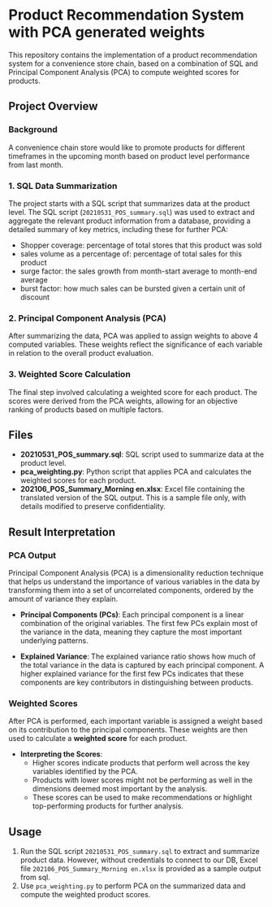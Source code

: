 # Product Recommendation System with PCA generated weights

This repository contains the implementation of a product recommendation system for a convenience store chain, based on a combination of SQL and Principal Component Analysis (PCA) to compute weighted scores for products.

## Project Overview

### Background
A convenience chain store would like to promote products for different timeframes in the upcoming month based on product level performance from last month. 

### 1. SQL Data Summarization
The project starts with a SQL script that summarizes data at the product level. The SQL script (`20210531_POS_summary.sql`) was used to extract and aggregate the relevant product information from a database, providing a detailed summary of key metrics, including these for further PCA:
- Shopper coverage: percentage of total stores that this product was sold
- sales volume as a percentage of: percentage of total sales for this product
- surge factor: the sales growth from month-start average to month-end average
- burst factor: how much sales can be bursted given a certain unit of discount

### 2. Principal Component Analysis (PCA)
After summarizing the data, PCA was applied to assign weights to above 4 computed variables. These weights reflect the significance of each variable in relation to the overall product evaluation.

### 3. Weighted Score Calculation
The final step involved calculating a weighted score for each product. The scores were derived from the PCA weights, allowing for an objective ranking of products based on multiple factors.

## Files

- **20210531_POS_summary.sql**: SQL script used to summarize data at the product level.
- **pca_weighting.py**: Python script that applies PCA and calculates the weighted scores for each product.
- **202106_POS_Summary_Morning en.xlsx**: Excel file containing the translated version of the SQL output. This is a sample file only, with details modified to preserve confidentiality.

## Result Interpretation

### PCA Output
Principal Component Analysis (PCA) is a dimensionality reduction technique that helps us understand the importance of various variables in the data by transforming them into a set of uncorrelated components, ordered by the amount of variance they explain.

- **Principal Components (PCs)**: Each principal component is a linear combination of the original variables. The first few PCs explain most of the variance in the data, meaning they capture the most important underlying patterns.
  
- **Explained Variance**: The explained variance ratio shows how much of the total variance in the data is captured by each principal component. A higher explained variance for the first few PCs indicates that these components are key contributors in distinguishing between products.

### Weighted Scores
After PCA is performed, each important variable is assigned a weight based on its contribution to the principal components. These weights are then used to calculate a **weighted score** for each product.

- **Interpreting the Scores**: 
  - Higher scores indicate products that perform well across the key variables identified by the PCA.
  - Products with lower scores might not be performing as well in the dimensions deemed most important by the analysis.
  - These scores can be used to make recommendations or highlight top-performing products for further analysis.

## Usage
1. Run the SQL script `20210531_POS_summary.sql` to extract and summarize product data. However, without credentials to connect to our DB, Excel file `202106_POS_Summary_Morning en.xlsx` is provided as a sample output from sql.
2. Use `pca_weighting.py` to perform PCA on the summarized data and compute the weighted product scores.
